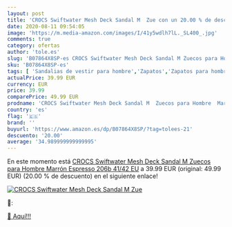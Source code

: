 ```yaml
---
layout: post
title: 'CROCS Swiftwater Mesh Deck Sandal M  Zue con un 20.00 % de descuento'
date: 2020-08-11 09:54:05
image: 'https://m.media-amazon.com/images/I/41y5wdlh7lL._SL400_.jpg'
comments: true
category: ofertas
author: 'tole.es'
slug: 'B07864X8SP-es CROCS Swiftwater Mesh Deck Sandal M Zuecos para Hombre...'
sku: 'B07864X8SP-es'
tags: [ 'Sandalias de vestir para hombre','Zapatos','Zapatos para hombre','Zapatos y complementos','zuecos', ]
actualPrice: 39.99 EUR
currency: EUR
price: 39.99
comparePrice: 49.99 EUR
prodname: 'CROCS Swiftwater Mesh Deck Sandal M  Zuecos para Hombre  Marrón  Espresso 206b   41/42 EU'
country: 'es'
flag: '🇪🇸'
brand: ''
buyurl: 'https://www.amazon.es/dp/B07864X8SP/?tag=tolees-21'
descuento: '20.00'
average: '34.989999999999995'
---
```


En este momento está [CROCS Swiftwater Mesh Deck Sandal M  Zuecos para Hombre  Marrón  Espresso 206b   41/42 EU](https://www.amazon.es/dp/B07864X8SP/?tag=tolees-21) a 39.99 EUR (original: 49.99 EUR) (20.00 %  de descuento) en el siguiente enlace!

[![CROCS Swiftwater Mesh Deck Sandal M  Zue](https://m.media-amazon.com/images/I/41y5wdlh7lL._SL400_.jpg)](https://www.amazon.es/dp/B07864X8SP/?tag=tolees-21)

🔎:


[🛒 Aquí!!!](https://www.amazon.es/dp/B07864X8SP/?tag=tolees-21)
